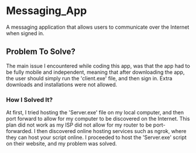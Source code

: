 # Messaging_App
A messaging application that allows users to communicate over the Internet when signed in.

## Problem To Solve?
The main issue I encountered while coding this app, was that the app had to be fully mobile and independent, meaning that after downloading the app, the user should simply run the 'client.exe' file, and then sign in. Extra downloads and installations were not allowed.

### How I Solved It?
At first, I tried hosting the 'Server.exe' file on my local computer, and then port forward to allow for my computer to be discovered on the Internet. This plan did not work as my ISP did not allow for my router to be port-forwarded. I then discovered online hosting services such as ngrok, where they can host your script online. I proceeded to host the 'Server.exe' script on their website, and my problem was solved.
